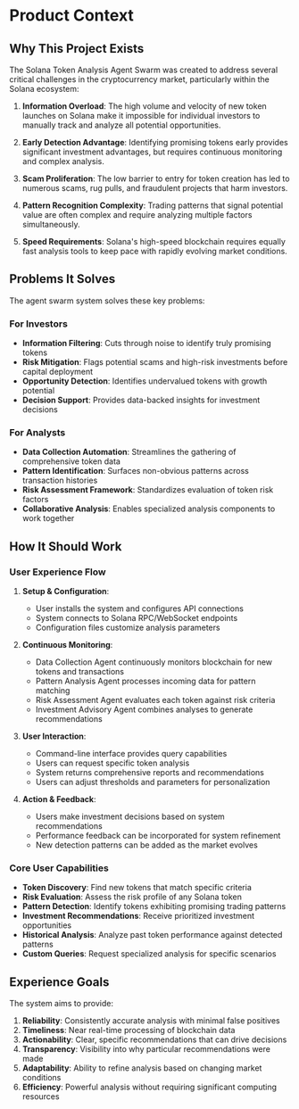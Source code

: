 # Product Context

## Why This Project Exists

The Solana Token Analysis Agent Swarm was created to address several critical challenges in the cryptocurrency market, particularly within the Solana ecosystem:

1. **Information Overload**: The high volume and velocity of new token launches on Solana make it impossible for individual investors to manually track and analyze all potential opportunities.

2. **Early Detection Advantage**: Identifying promising tokens early provides significant investment advantages, but requires continuous monitoring and complex analysis.

3. **Scam Proliferation**: The low barrier to entry for token creation has led to numerous scams, rug pulls, and fraudulent projects that harm investors.

4. **Pattern Recognition Complexity**: Trading patterns that signal potential value are often complex and require analyzing multiple factors simultaneously.

5. **Speed Requirements**: Solana's high-speed blockchain requires equally fast analysis tools to keep pace with rapidly evolving market conditions.

## Problems It Solves

The agent swarm system solves these key problems:

### For Investors
- **Information Filtering**: Cuts through noise to identify truly promising tokens
- **Risk Mitigation**: Flags potential scams and high-risk investments before capital deployment
- **Opportunity Detection**: Identifies undervalued tokens with growth potential
- **Decision Support**: Provides data-backed insights for investment decisions

### For Analysts
- **Data Collection Automation**: Streamlines the gathering of comprehensive token data
- **Pattern Identification**: Surfaces non-obvious patterns across transaction histories
- **Risk Assessment Framework**: Standardizes evaluation of token risk factors
- **Collaborative Analysis**: Enables specialized analysis components to work together

## How It Should Work

### User Experience Flow

1. **Setup & Configuration**:
   - User installs the system and configures API connections
   - System connects to Solana RPC/WebSocket endpoints
   - Configuration files customize analysis parameters

2. **Continuous Monitoring**:
   - Data Collection Agent continuously monitors blockchain for new tokens and transactions
   - Pattern Analysis Agent processes incoming data for pattern matching
   - Risk Assessment Agent evaluates each token against risk criteria
   - Investment Advisory Agent combines analyses to generate recommendations

3. **User Interaction**:
   - Command-line interface provides query capabilities
   - Users can request specific token analysis
   - System returns comprehensive reports and recommendations
   - Users can adjust thresholds and parameters for personalization

4. **Action & Feedback**:
   - Users make investment decisions based on system recommendations
   - Performance feedback can be incorporated for system refinement
   - New detection patterns can be added as the market evolves

### Core User Capabilities

- **Token Discovery**: Find new tokens that match specific criteria
- **Risk Evaluation**: Assess the risk profile of any Solana token
- **Pattern Detection**: Identify tokens exhibiting promising trading patterns
- **Investment Recommendations**: Receive prioritized investment opportunities
- **Historical Analysis**: Analyze past token performance against detected patterns
- **Custom Queries**: Request specialized analysis for specific scenarios

## Experience Goals

The system aims to provide:

1. **Reliability**: Consistently accurate analysis with minimal false positives
2. **Timeliness**: Near real-time processing of blockchain data
3. **Actionability**: Clear, specific recommendations that can drive decisions
4. **Transparency**: Visibility into why particular recommendations were made
5. **Adaptability**: Ability to refine analysis based on changing market conditions
6. **Efficiency**: Powerful analysis without requiring significant computing resources
